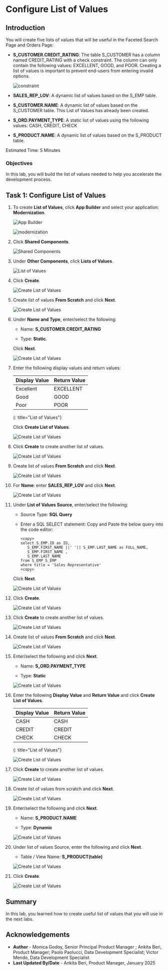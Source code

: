 # Configure List of Values

## Introduction

You will create five lists of values that will be useful in the Faceted Search Page and Orders Page:

- **S\_CUSTOMER.CREDIT\_RATING**: The table S\_CUSTOMER has a column named CREDIT\_RATING with a check constraint. The column can only contain the following values: EXCELLENT, GOOD, and POOR. Creating a list of values is important to prevent end-users from entering invalid options.

    ![constraint](images/constraint.png " ")

- **SALES\_REP\_LOV**: A dynamic list of values based on the S_EMP table.

- **S\_CUSTOMER.NAME**: A dynamic list of values based on the S_CUSTOMER table. This List of Values has already been created.

- **S\_ORD.PAYMENT\_TYPE**: A static list of values using the following values: CASH, CREDIT, CHECK

- **S\_PRODUCT.NAME**: A dynamic list of values based on the S_PRODUCT table.

Estimated Time: 5 Minutes

### Objectives

In this lab, you will build the list of values needed to help you accelerate the development process.

## Task 1: Configure List of Values

1. To create **List of Values**, click **App Builder** and select your application: **Modernization**.

    ![App Builder](images/app-builder1.png " ")

    ![modernization](images/modernization.png " ")

2. Click **Shared Components**.

    ![Shared Components](images/shared-comps.png " ")

3. Under **Other Components**, click **Lists of Values**.

    ![List of Values](images/lov1.png " ")

4. Click **Create**.

    ![Create List of Values](images/create-lov1.png " ")

5. Create list of values **From Scratch** and click **Next**.

    ![Create List of Values](images/scratch-lov.png " ")

6. Under **Name and Type**, enter/select the following:

    - Name: **S\_CUSTOMER.CREDIT\_RATING**

    - Type: **Static**.

    Click **Next**.

    ![Create List of Values](images/credit-rate-lov.png " ")

7. Enter the following display values and return values:

    | Display Value | Return Value |
    |---------------|--------------|
    |Excellent      | EXCELLENT |
    |Good           | GOOD |
    | Poor          | POOR |
    {: title="List of Values"}

    Click **Create List of Values**.

    ![Create List of Values](images/values-lov.png " ")

8. Click **Create** to create another list of values.

    ![Create List of Values](images/create-sales-rep-lov.png " ")

9. Create list of values **From Scratch** and click **Next**.

    ![Create List of Values](images/lov-scratch-next.png " ")

10. For **Name**: enter **SALES\_REP\_LOV** and click **Next**.

    ![Create List of Values](images/sales-rep-lov.png " ")

11. Under **List of Values Source**, enter/select the following:

    - Source Type: **SQL Query**

    - Enter a SQL SELECT statement: Copy and Paste the below query into the code editor:

        ```
        <copy>
        select S_EMP.ID as ID,
           S_EMP.FIRST_NAME ||' '|| S_EMP.LAST_NAME as FULL_NAME,
           S_EMP.FIRST_NAME ,
           S_EMP.LAST_NAME
        from S_EMP S_EMP
        where title = 'Sales Representative'
        <copy>
        ```

    Click **Next**.

    ![Create List of Values](images/sql-query1.png " ")

12. Click **Create**.

    ![Create List of Values](images/create-sales-lov.png " ")

13. Click **Create** to create another list of values.

    ![Create List of Values](images/create-lov-pay1.png " ")

14. Create list of values **From Scratch** and click **Next**.

    ![Create List of Values](images/lov-scratch-next.png " ")

15. Enter/select the following and click **Next**.

    - Name: **S\_ORD.PAYMENT\_TYPE**

    - Type: **Static**

    ![Create List of Values](images/name-static-next.png " ")

16. Enter the following **Display Value** and **Return Value** and click **Create List of Values**.

    | Display Value | Return Value |
    |---------------|--------------|
    |CASH           | CASH         |
    |CREDIT         | CREDIT       |
    |CHECK          | CHECK        |
    {: title="List of Values"}

    ![Create List of Values](images/display-return-create.png " ")

17. Click **Create** to create another list of values.

    ![Create List of Values](images/lov-product1.png " ")

18. Create list of values from scratch and click **Next**.

    ![Create List of Values](images/lov-scratch-next.png " ")

19. Enter/select the following and click **Next**.

    - Name: **S\_PRODUCT.NAME**

    - Type: **Dynamic**

    ![Create List of Values](images/name-dynamic-next.png " ")

20. Under list of values Source, enter the following and click **Next**.

    - Table / View Name: **S\_PRODUCT(table)**

    ![Create List of Values](images/product-next.png " ")

21. Click **Create**.

    ![Create List of Values](images/create-product-lov.png " ")

## Summary

In this lab, you learned how to create useful list of values that you will use in the next labs.

## Acknowledgements

- **Author** - Monica Godoy, Senior Principal Product Manager ; Ankita Beri, Product Manager; Paolo Paolucci, Data Development Specialist; Victor Mendo, Data Development Specialist
- **Last Updated By/Date** - Ankita Beri, Product Manager, January 2025
